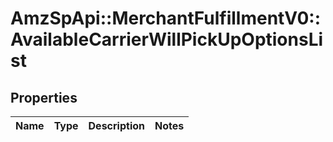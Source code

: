 # AmzSpApi::MerchantFulfillmentV0::AvailableCarrierWillPickUpOptionsList

## Properties
Name | Type | Description | Notes
------------ | ------------- | ------------- | -------------

